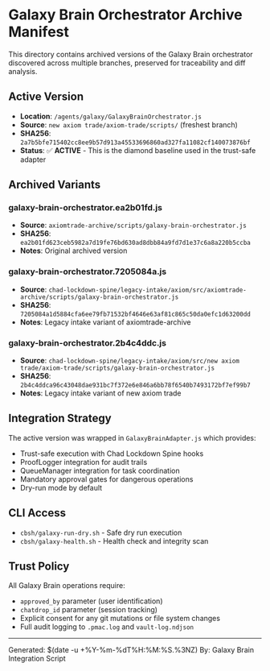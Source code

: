 # Galaxy Brain Orchestrator Archive Manifest

This directory contains archived versions of the Galaxy Brain orchestrator discovered across multiple branches, preserved for traceability and diff analysis.

## Active Version
- **Location**: `/agents/galaxy/GalaxyBrainOrchestrator.js`
- **Source**: `new axiom trade/axiom-trade/scripts/` (freshest branch)
- **SHA256**: `2a7b5bfe715402cc8ee9b57d913a45533696860ad327fa11082cf140073876bf`
- **Status**: ✅ **ACTIVE** - This is the diamond baseline used in the trust-safe adapter

## Archived Variants

### galaxy-brain-orchestrator.ea2b01fd.js
- **Source**: `axiomtrade-archive/scripts/galaxy-brain-orchestrator.js`
- **SHA256**: `ea2b01fd623ceb5982a7d19fe76bd630ad8dbb84a9fd7d1e37c6a8a220b5ccba`
- **Notes**: Original archived version

### galaxy-brain-orchestrator.7205084a.js
- **Source**: `chad-lockdown-spine/legacy-intake/axiom/src/axiomtrade-archive/scripts/galaxy-brain-orchestrator.js`
- **SHA256**: `7205084a1d5884cfa6ee79fb71532bf4646e63af81c865c50da0efc1d63200dd`
- **Notes**: Legacy intake variant of axiomtrade-archive

### galaxy-brain-orchestrator.2b4c4ddc.js
- **Source**: `chad-lockdown-spine/legacy-intake/axiom/src/new axiom trade/axiom-trade/scripts/galaxy-brain-orchestrator.js`
- **SHA256**: `2b4c4ddca96c43048dae931bc7f372e6e846a6bb78f6540b7493172bf7ef99b7`
- **Notes**: Legacy intake variant of new axiom trade

## Integration Strategy

The active version was wrapped in `GalaxyBrainAdapter.js` which provides:
- Trust-safe execution with Chad Lockdown Spine hooks
- ProofLogger integration for audit trails
- QueueManager integration for task coordination  
- Mandatory approval gates for dangerous operations
- Dry-run mode by default

## CLI Access

- `cbsh/galaxy-run-dry.sh` - Safe dry run execution
- `cbsh/galaxy-health.sh` - Health check and integrity scan

## Trust Policy

All Galaxy Brain operations require:
- `approved_by` parameter (user identification)
- `chatdrop_id` parameter (session tracking)
- Explicit consent for any git mutations or file system changes
- Full audit logging to `.pmac.log` and `vault-log.ndjson`

---

Generated: $(date -u +%Y-%m-%dT%H:%M:%S.%3NZ)
By: Galaxy Brain Integration Script 